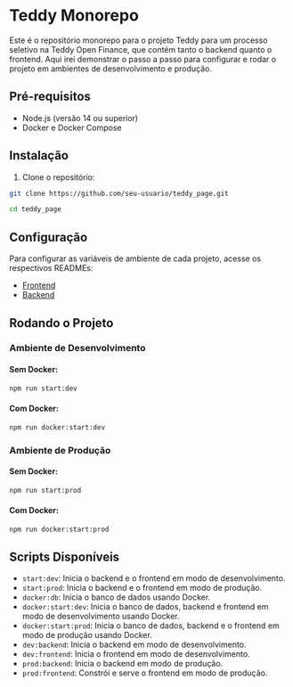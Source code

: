 # Teddy Monorepo

Este é o repositório monorepo para o projeto Teddy para um processo seletivo na Teddy Open Finance, que contém tanto o backend quanto o frontend. Aqui irei demonstrar o passo a passo para configurar e rodar o projeto em ambientes de desenvolvimento e produção.

## Pré-requisitos

- Node.js (versão 14 ou superior)
- Docker e Docker Compose

## Instalação

1. Clone o repositório:

```bash
git clone https://github.com/seu-usuario/teddy_page.git

cd teddy_page
```

## Configuração

Para configurar as variáveis de ambiente de cada projeto, acesse os respectivos READMEs:

- [Frontend](frontend/README.md)
- [Backend](backend/README.md)

## Rodando o Projeto

### Ambiente de Desenvolvimento

#### Sem Docker:

```bash
npm run start:dev
```

#### Com Docker:

```bash
npm run docker:start:dev
```

### Ambiente de Produção

#### Sem Docker:

```bash
npm run start:prod
```

#### Com Docker:

```bash
npm run docker:start:prod
```

## Scripts Disponíveis

- `start:dev`: Inicia o backend e o frontend em modo de desenvolvimento.
- `start:prod`: Inicia o backend e o frontend em modo de produção.
- `docker:db`: Inicia o banco de dados usando Docker.
- `docker:start:dev`: Inicia o banco de dados, backend e frontend em modo de desenvolvimento usando Docker.
- `docker:start:prod`: Inicia o banco de dados, backend e o frontend em modo de produção usando Docker.
- `dev:backend`: Inicia o backend em modo de desenvolvimento.
- `dev:frontend`: Inicia o frontend em modo de desenvolvimento.
- `prod:backend`: Inicia o backend em modo de produção.
- `prod:frontend`: Constrói e serve o frontend em modo de produção.

